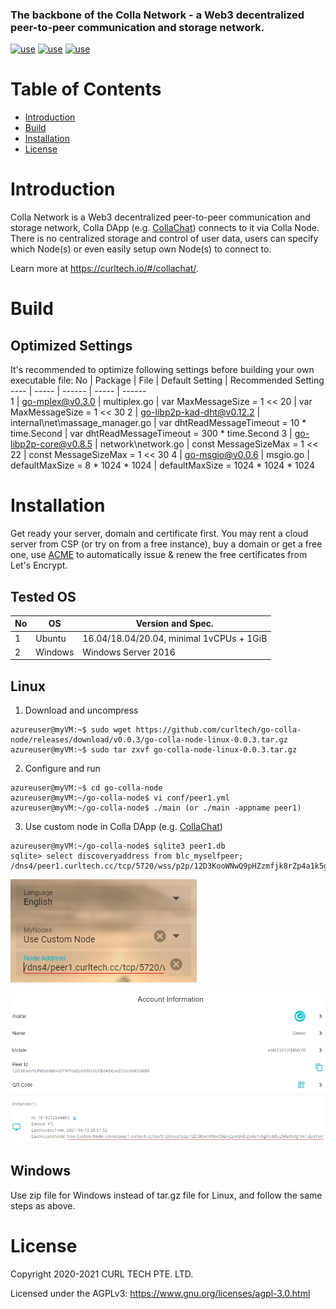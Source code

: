 ### The backbone of the Colla Network - a Web3 decentralized peer-to-peer communication and storage network.

[![use](https://img.shields.io/badge/use-go--libp2p-yellowgreen.svg)](https://github.com/libp2p/go-libp2p)
[![use](https://img.shields.io/badge/use-go--ipfs-blue.svg)](https://github.com/ipfs/go-ipfs)
[![use](https://img.shields.io/badge/use-pion-red.svg)](https://github.com/pion)

# Table of Contents
- [Introduction](#introduction)
- [Build](#Build)
- [Installation](#installation)
- [License](#license)

# Introduction
Colla Network is a Web3 decentralized peer-to-peer communication and storage network, Colla DApp (e.g. [CollaChat](https://github.com/curltech/CollaChat)) connects to it via Colla Node. There is no centralized storage and control of user data, users can specify which Node(s) or even easily setup own Node(s) to connect to.

Learn more at https://curltech.io/#/collachat/.

# Build
## Optimized Settings
It's recommended to optimize following settings before building your own executable file:
No  | Package | File | Default Setting | Recommended Setting
 ---- | ----- | ------ | ----- | ------  
 1  | go-mplex@v0.3.0 | multiplex.go | var MaxMessageSize = 1 << 20 | var MaxMessageSize = 1 << 30
 2  | go-libp2p-kad-dht@v0.12.2 | internal\net\massage_manager.go | var dhtReadMessageTimeout = 10 * time.Second | var dhtReadMessageTimeout = 300 * time.Second
 3  | go-libp2p-core@v0.8.5 | network\network.go | const MessageSizeMax = 1 << 22 | const MessageSizeMax = 1 << 30
 4  | go-msgio@v0.0.6 | msgio.go | defaultMaxSize = 8 * 1024 * 1024 | defaultMaxSize = 1024 * 1024 * 1024

# Installation
Get ready your server, domain and certificate first. You may rent a cloud server from CSP (or try on from a free instance), buy a domain or get a free one, use [ACME](https://github.com/acmesh-official/acme.sh) to automatically issue & renew the free certificates from Let's Encrypt.

## Tested OS
No  | OS  | Version and Spec.
 ---- | ----- | ------  
 1  | Ubuntu | 16.04/18.04/20.04, minimal 1vCPUs + 1GiB
 2  | Windows | Windows Server 2016

## Linux
1. Download and uncompress
```
azureuser@myVM:~$ sudo wget https://github.com/curltech/go-colla-node/releases/download/v0.0.3/go-colla-node-linux-0.0.3.tar.gz
azureuser@myVM:~$ sudo tar zxvf go-colla-node-linux-0.0.3.tar.gz
```

2. Configure and run
```
azureuser@myVM:~$ cd go-colla-node
azureuser@myVM:~/go-colla-node$ vi conf/peer1.yml
azureuser@myVM:~/go-colla-node$ ./main (or ./main -appname peer1)
```

3. Use custom node in Colla DApp (e.g. [CollaChat](https://github.com/curltech/CollaChat))
```
azureuser@myVM:~/go-colla-node$ sqlite3 peer1.db
sqlite> select discoveryaddress from blc_myselfpeer;
/dns4/peer1.curltech.cc/tcp/5720/wss/p2p/12D3KooWNwQ9pHZzmfjk8rZp4a1k5gXhibKxZMBdkdg1mTJEAYse
```

![login](https://github.com/curltech/go-colla-node/blob/main/readmeImg/customNode-login.png)

![accountInformation](https://github.com/curltech/go-colla-node/blob/main/readmeImg/customNode-accountInformation.png)

## Windows
Use zip file for Windows instead of tar.gz file for Linux, and follow the same steps as above.

# License
Copyright 2020-2021 CURL TECH PTE. LTD.

Licensed under the AGPLv3: https://www.gnu.org/licenses/agpl-3.0.html
